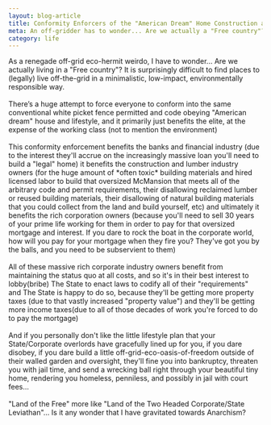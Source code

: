 ```yaml
---
layout: blog-article
title: Conformity Enforcers of the "American Dream" Home Construction and Lifestyle 
meta: An off-gridder has to wonder... Are we actually a "Free country"?
category: life
---
```

<p>
As a renegade off-grid eco-hermit weirdo, I have to wonder... Are we actually living in a "Free country"? It is surprisingly difficult to find places to (legally) live off-the-grid in a minimalistic, low-impact, environmentally responsible way.
<br><br>
There’s a huge attempt to force everyone to conform into the same conventional white picket fence permitted and code obeying "American dream" house and lifestyle, and it primarily just benefits the elite, at the expense of the working class (not to mention the environment) 
<br><br>
This conformity enforcement benefits the banks and financial industry (due to the interest they'll accrue on the increasingly massive loan you'll need to build a "legal" home) it benefits the construction and lumber industry owners (for the huge amount of *often toxic* building materials and hired licensed labor to build that oversized McMansion that meets all of the arbitrary code and permit requirements, their disallowing reclaimed lumber or reused building materials, their disallowing of natural building materials that you could collect from the land and build yourself, etc) and ultimately it benefits the rich corporation owners (because you'll need to sell 30 years of your prime life working for them in order to pay for that oversized mortgage and interest. If you dare to rock the boat in the corporate world, how will you pay for your mortgage when they fire you? They've got you by the balls, and you need to be subservient to them) 
<br><br>
All of these massive rich corporate industry owners benefit from maintaining the status quo at all costs, and so it's in their best interest to lobby(bribe) The State to enact laws to codify all of their "requirements" and The State is happy to do so, because they'll be getting more property taxes (due to that vastly increased "property value") and they'll be getting more income taxes(due to all of those decades of work you're forced to do to pay the mortgage) 
<br><br>
And if you personally don't like the little lifestyle plan that your State/Corporate overlords have gracefully lined up for you, if you dare disobey, if you dare build a little off-grid-eco-oasis-of-freedom outside of their walled garden and oversight, they'll fine you into bankruptcy, threaten you with jail time, and send a wrecking ball right through your beautiful tiny home, rendering you homeless, penniless, and possibly in jail with court fees...
<br><br>
"Land of the Free" more like "Land of the Two Headed Corporate/State Leviathan"... Is it any wonder that I have gravitated towards Anarchism?
</p>

